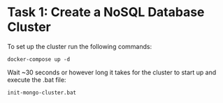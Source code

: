 # Task 1: Create a NoSQL Database Cluster

To set up the cluster run the following commands:

```
docker-compose up -d
```

Wait ~30 seconds or however long it takes for the cluster to start up and execute the .bat file:

```
init-mongo-cluster.bat
```